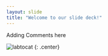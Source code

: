 ```yaml
---
layout: slide
title: "Welcome to our slide deck!"
---
```


Adding Comments here

![labtocat](https://octodex.github.com/images/labtocat.png)
{: .center}
